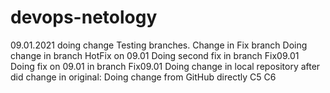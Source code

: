 # devops-netology
09.01.2021 doing change
Testing branches. Change in Fix branch
Doing change in branch HotFix on 09.01
Doing second fix in branch Fix09.01
Doing fix on 09.01 in branch Fix09.01
Doing change in local repository after did change in original:
Doing change from GitHub directly
C5
C6
